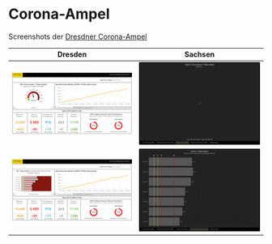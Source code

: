 # Corona-Ampel

Screenshots der [Dresdner Corona-Ampel](https://www.dresden.de/de/leben/gesundheit/hygiene/infektionsschutz/corona.php)

| Dresden | Sachsen |
| ------- | ------- |
| ![Heute Dresden (RKI)](https://github.com/club-aquarium/corona-dresden/raw/ampel/Heute%20Dresden%20(RKI).png) | ![Heute Sachsen (RKI)](https://github.com/club-aquarium/corona-dresden/raw/ampel/Heute%20Sachsen%20(RKI).png) |
| ![Wochenverlauf Dresden (RKI)](https://github.com/club-aquarium/corona-dresden/raw/ampel/Wochenverlauf%20Dresden%20(RKI).png) | ![Wochenverlauf Sachsen (RKI)](https://github.com/club-aquarium/corona-dresden/raw/ampel/Wochenverlauf%20Sachsen%20(RKI).png) |
